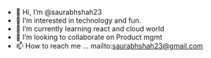 - 👋 Hi, I’m @saurabhshah23
- 👀 I’m interested in technology and fun.
- 🌱 I’m currently learning react and cloud world
- 💞️ I’m looking to collaborate on Product mgmt
- 📫 How to reach me ... mailto:saurabhshah23@gmail.com

<!---
saurabhshah23/saurabhshah23 is a ✨ special ✨ repository because its `README.md` (this file) appears on your GitHub profile.
You can click the Preview link to take a look at your changes.
--->
